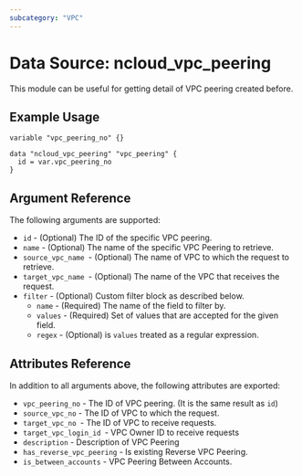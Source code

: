 ```yaml
---
subcategory: "VPC"
---
```



# Data Source: ncloud_vpc_peering

This module can be useful for getting detail of VPC peering created before.

## Example Usage

```hcl
variable "vpc_peering_no" {}

data "ncloud_vpc_peering" "vpc_peering" {
  id = var.vpc_peering_no
}
```

## Argument Reference

The following arguments are supported:

* `id` - (Optional) The ID of the specific VPC peering.
* `name` - (Optional) The name of the specific VPC Peering to retrieve.
* `source_vpc_name `- (Optional) The name of VPC to which the request to retrieve.
* `target_vpc_name `- (Optional) The name of the VPC that receives the request.
* `filter` - (Optional) Custom filter block as described below.
  * `name` - (Required) The name of the field to filter by.
  * `values` - (Required) Set of values that are accepted for the given field.
  * `regex` - (Optional) is `values` treated as a regular expression.
  
## Attributes Reference

In addition to all arguments above, the following attributes are exported:

* `vpc_peering_no` - The ID of VPC peering. (It is the same result as `id`)
* `source_vpc_no` - The ID of VPC to which the request.
* `target_vpc_no `- The ID of VPC to receive requests.
* `target_vpc_login_id `- VPC Owner ID to receive requests
* `description` - Description of VPC Peering
* `has_reverse_vpc_peering` - Is existing Reverse VPC Peering.
* `is_between_accounts` - VPC Peering Between Accounts.